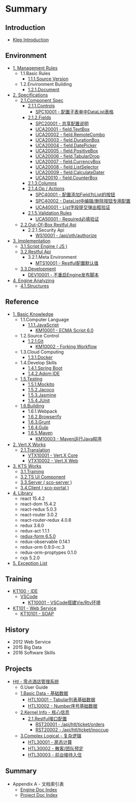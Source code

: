 # Summary

## Introduction

* [Klep Introduction](README.md)

## Environment

* [1. Management Rules](environment/documentation-rules.md)
  * 1.1.Basic Rules
    * [1.1.1.Source Version](environment/documentation-rules/111source-version.md)
  * 1.2.Environment Building
    * [1.2.1.Document](environment/documentation-rules/121document.md)
* [2. Specifications](environment/specifications.md)
  * [2.1.Component Spec](environment/specifications/21component-spec.md)
    * [2.1.1.Controls](environment/specifications/211controls.md)
      * [SPC10001 - 配置子表单中DataList表格](environment/specifications/211controls/uca10001ff1a-pei-zhi-zi-biao-dan-zhong-datalist-biao-ge.md)
    * [2.1.2.Fields](environment/specifications/212fields.md)
      * [SPC20001 - 共享配置说明](environment/specifications/212fields/spc20001-shared-configuration.md)
      * [UCA20001 - field.TextBox](environment/specifications/212fields/uca10001-fieldtextbox.md)
      * [UCA20002 - field.RemoteCombo](environment/specifications/212fields/uca20002-fieldremotecombo.md)
      * [UCA20003 - field.DurationBox](environment/specifications/212fields/uca20003-fielddurationbox.md)
      * [UCA20004 - field.DatePicker](environment/specifications/212fields/uca20004-fielddatepicker.md)
      * [UCA20005 - field.PositiveBox](environment/specifications/212fields/uca20005-fieldpositivebox.md)
      * [UCA20006 - field.TabularDrop](environment/specifications/212fields/uca20006-fieldtabulardrop.md)
      * [UCA20007 - field.CurrencyBox](environment/specifications/212fields/uca20007-fieldcurrencybox.md)
      * [UCA20008 - field.ListSelector](environment/specifications/212fields/uca20008-fieldlistselector.md)
      * [UCA20009 - field.CalculateDater](environment/specifications/212fields/uca20009-fieldcalculatedater.md)
      * [UCA20010 - field.CounterBox](environment/specifications/212fields/uca20010-fieldcounterbox.md)
    * [2.1.3.Columns](environment/specifications/213columns.md)
    * [2.1.4.Op / Actions](environment/specifications/214op-actions.md)
      * [SPC40001 - 配置添加Field为List的按钮](environment/specifications/214op-actions/spc40001-list-button.md)
      * [SPC40002 - DataList中编辑/删除按钮专用配置](environment/specifications/214op-actions/spc40002-linkbar.md)
      * [UCA40001 - List字段提交弹出框验证](environment/specifications/214op-actions/uca40001-list-validation.md)
    * [2.1.5.Validation Rules](environment/specifications/215validation-rules.md)
      * [UCA50001 - Required必填验证](environment/specifications/215validation-rules/uca50001-required.md)
  * [2.2.Out-Of-Box Restful Api](environment/specifications/22out-of-box-restful-api.md)
    * 2.2.1.Security Api
      * [WS10001 - /api/oth/authorize](environment/specifications/22out-of-box-restful-api/ws10001-apiothauthorize.md)
* [3. Implementation](environment/implementation.md)
  * [3.1.Script Engine \( JS \)](environment/implementation/31script-engine.md)
  * [3.2.Restful Api](environment/implementation/32restful-configuration.md)
    * 3.2.1.Meta Environment
      * [MTS10001 - Restful配置默认值](environment/implementation/32restful-configuration/vtx10001-default-values.md)
  * [3.3.Development](environment/implementation/33development.md)
    * [DEV10001 - 不重启Engine发布脚本](environment/implementation/dev10001-bu-zhong-qi-engine-fa-bu-jiao-ben.md)
* [4. Engine Analyzing](environment/engine-analyzing.md)
  * [4.1.Structures](environment/engine-analyzing/41structures.md)

## Reference

* [1. Basic Knowledge](reference/basic-knowledge.md)
  * 1.1.Computer Language
    * [1.1.1.JavaScript](reference/basic-knowledge/11javascript-library.md)
      * [KM10001 - ECMA Script 6.0](reference/basic-knowledge/11javascript-library/111ecma-60.md)
  * 1.2.Source Control
    * [1.2.1.Git](reference/basic-knowledge/121git.md)
      * [KM10002 - Forking Workflow](reference/basic-knowledge/121git/km10002-forking-workflow.md)
  * 1.3.Cloud Computing
    * [1.3.1.Docker](reference/basic-knowledge/131docker.md)
  * 1.4.Develop Skills
    * [1.4.1.Spring Boot](reference/basic-knowledge/141spring-boot.md)
    * [1.4.2.Adom IDE](reference/basic-knowledge/142adom-ide.md)
  * [1.5.Testing](reference/basic-knowledge/15testing.md)
    * [1.5.1.Mockito](reference/basic-knowledge/15testing/151mockito.md)
    * [1.5.2.Jacoco](reference/basic-knowledge/15testing/152jacoco.md)
    * [1.5.3.Jasmine](reference/basic-knowledge/15testing/153jasmine.md)
    * [1.5.4.JUnit](reference/basic-knowledge/15testing/154junit.md)
  * [1.6.Building](reference/basic-knowledge/16building.md)
    * 1.6.1.Webpack
    * [1.6.2.Browserify](reference/basic-knowledge/162browserify.md)
    * [1.6.3.Grunt](reference/basic-knowledge/163grunt.md)
    * [1.6.4.Gulp](reference/basic-knowledge/164gulp.md)
    * [1.6.5.Maven](reference/basic-knowledge/165maven.md)
      * [KM10003 - Maven运行Java程序](reference/basic-knowledge/165maven/km10003-mavenyun-xing-java-cheng-xu.md)
* [2. Vert.X Works](reference/external-courses.md)
  * [2.1.Translation](reference/external-courses/21translation.md)
    * [VTX10001 - Vert.X Core](reference/external-courses/21translation/vtx10001-vertx-core.md)
    * [VTX10002 - Vert.X Web](reference/external-courses/21translation/vtx10002-vertx-web.md)
* [3. KTS Works](reference/3kts-works.md)
  * [3.1.Training](reference/3kts-works/31training.md)
  * [3.2.TS UI Component](reference/3kts-works/32ts-ui-component.md)
  * [3.3.Server \( sco-server \)](reference/3kts-works/33server-sco-server.md)
  * [3.4.Client \( sco-portal \)](reference/3kts-works/34client-sco-portal.md)
* [4. Library](reference/library.md)
  * react 15.4.2
  * react-dom 15.4.2
  * react-redux 5.0.3
  * react-router 3.0.2
  * react-router-redux 4.0.8
  * redux 3.6.0
  * redux-act 1.1.1
  * [redux-form 6.5.0](reference/library/redux-form-650.md)
  * redux-observable 0.14.1
  * redux-orm 0.9.0-rc.3
  * redux-orm-proptypes 0.1.0
  * rxjs 5.2.0
* [5. Exception List](reference/exception-list.md)

## Training

* [KT100 - IDE](training/kt100-ide.md)
  * [VSCode](training/vscode.md)
    * [KT10001 - VSCode搭建Vie/Rtv环境](training/vscode/kt10001-vscodeda-jian-vie-rtv-huan-jing.md)
* [KT101 - Web Service](training/kt101-web-service.md)
  * [KT10101 - SOAP](training/kt101-web-service/kt10101-soap.md)

## History

* 2012 Web Service
* 2015 Big Data
* 2016 Software Skills

## Projects

* [Htl - 零点酒店管理系统](projects/hotel-system.md)
  * 0.User Guide
  * [1.Basic Data - 基础数据](projects/hotel-system/1basic-data-ji-chu-shu-ju.md)
    * [HTL10001 - Tabular列表基础数据](projects/hotel-system/11basic-data/11tabular-data.md)
    * [HTL10002 - Number序号基础数据](projects/hotel-system/11basic-data/htl10002-numberxu-hao-ji-chu-shu-ju.md)
  * [2.Kernel Info - 核心信息](projects/hotel-system/2assist-data-fu-zhu-shu-ju.md)
    * [2.1.Restful接口配置](projects/hotel-system/21restfuljie-kou-pei-zhi.md)
      * [RST20001 - /api/htl/ticket/orders](projects/hotel-system/21restfuljie-kou-pei-zhi/rst20001-apihtlticketorders.md)
      * [RST20002 - /api/htl/ticket/inoccup](projects/hotel-system/21restfuljie-kou-pei-zhi/rst20002-apihtlticketinoccup.md)
  * [3.Complex Logical - 复杂逻辑](projects/hotel-system/2complex-logical.md)
    * [HTL30001 - 房态计算](projects/hotel-system/htl20001-fang-tai-ji-suan-shuo-ming.md)
    * [HTL30002 - 散客/团队预定](projects/hotel-system/htl30002-san-5ba2-tuan-dui-yu-ding.md)
    * [HTL30003 - 前台接待入住](projects/hotel-system/htl30003-qian-tai-jie-dai-ru-zhu.md)

## Summary

* Appendix A - 文档索引表
  * [Engine Doc Index](summary/engine-doc-index.md)
  * [Project Doc Index](summary/project-doc-index.md)

